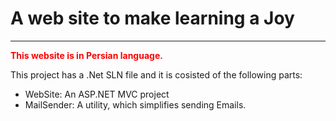 # A web site to make learning a Joy
---
<strong style="color:red">This website is in Persian language.</strong>

<p>This project has a .Net SLN file and it is cosisted of the following parts:</p>

* WebSite: An ASP.NET MVC project
* MailSender: A utility, which simplifies sending Emails.